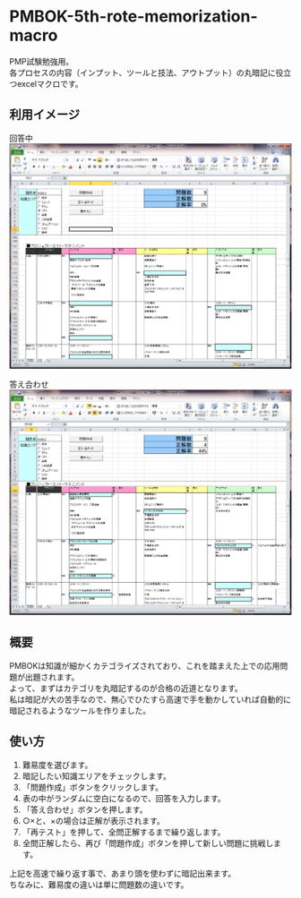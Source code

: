 PMBOK-5th-rote-memorization-macro
=================================
  
PMP試験勉強用。  
各プロセスの内容（インプット、ツールと技法、アウトプット）の丸暗記に役立つexcelマクロです。  
  
  
  
## 利用イメージ  
  
  
回答中  
![回答](imageforreadme/answer.png)  

答え合わせ  
![答え合わせ](imageforreadme/rightanswer.png)  
  
  
  
## 概要  
PMBOKは知識が細かくカテゴライズされており、これを踏まえた上での応用問題が出題されます。  
よって、まずはカテゴリを丸暗記するのが合格の近道となります。  
私は暗記が大の苦手なので、無心でひたすら高速で手を動かしていれば自動的に暗記されるようなツールを作りました。  
  
## 使い方  
1. 難易度を選びます。  
2. 暗記したい知識エリアをチェックします。  
3. 「問題作成」ボタンをクリックします。  
4. 表の中がランダムに空白になるので、回答を入力します。  
5. 「答え合わせ」ボタンを押します。  
6. ○×と、×の場合は正解が表示されます。  
7. 「再テスト」を押して、全問正解するまで繰り返します。  
8. 全問正解したら、再び「問題作成」ボタンを押して新しい問題に挑戦します。  
  
上記を高速で繰り返す事で、あまり頭を使わずに暗記出来ます。  
ちなみに、難易度の違いは単に問題数の違いです。  
